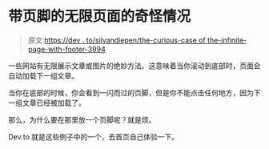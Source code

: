# 带页脚的无限页面的奇怪情况

> 原文:[https://dev . to/silvandiepen/the-curious-case of the-infinite-page-with-footer-3994](https://dev.to/silvandiepen/the-curious-case-of-the-infinite-page-with-a-footer-3994)

一些网站有无限展示文章或图片的绝妙方法。这意味着当你滚动到底部时，页面会自动加载下一组文章。

当你在底部的时候，你会看到一闪而过的页脚，但是你不能点击任何地方，因为下一组文章已经被加载了。

那么，为什么要在那里放一个页脚呢？就是烦。

Dev.to 就是这些例子中的一个，去首页自己体验一下。